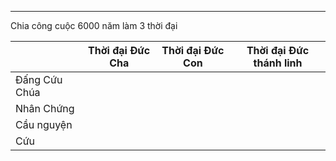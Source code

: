 
---
Chia công cuộc 6000 năm làm 3 thời đại 

|               | Thời đại Đức Cha | Thời đại Đức Con | Thời đại Đức thánh linh |
| ------------- | ---------------- | ---------------- | ----------------------- |
| Đấng Cứu Chúa |                  |                  |                         |
| Nhân Chứng    |                  |                  |                         |
| Cầu nguyện    |                  |                  |                         |
| Cứu           |                  |                  |                         |
